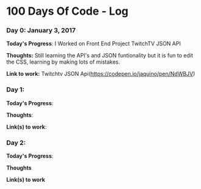 # 100 Days Of Code - Log

### Day 0: January 3, 2017

**Today's Progress**: I Worked on Front End Project TwitchTV JSON API

**Thoughts:** Still learning the API's and JSON funtionality but it is fun to edit the CSS, learning by making lots of mistakes. 

**Link to work:** Twitchtv JSON Api(https://codepen.io/jaquino/pen/NdWBJV)

### Day 1: 


**Today's Progress**: 

**Thoughts**: 

**Link(s) to work**:


### Day 2:

**Today's Progress**: 

**Thoughts** 

**Link(s) to work**
 
